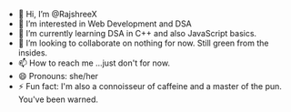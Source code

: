 - 👋 Hi, I’m @RajshreeX
- 👀 I’m interested in Web Development and DSA
- 🌱 I’m currently learning DSA in C++ and also JavaScript basics.
- 💞️ I’m looking to collaborate on nothing for now. Still green from the insides.
- 📫 How to reach me ...just don't for now.
- 😄 Pronouns: she/her
- ⚡ Fun fact: I'm also a connoisseur of caffeine and a master of the pun. You've been warned.

<!---
RajshreeX/RajshreeX is a ✨ special ✨ repository because its `README.md` (this file) appears on your GitHub profile.
You can click the Preview link to take a look at your changes.
--->
